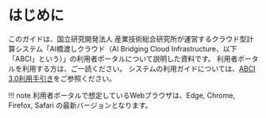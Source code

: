 # はじめに

このガイドは、国立研究開発法人 産業技術総合研究所が運営するクラウド型計算システム「AI橋渡しクラウド（AI Bridging Cloud Infrastructure、以下「ABCI」という）」の利用者ポータルについて説明した資料です。 利用者ポータルを利用する方は、ご一読ください。
システムの利用ガイドについては、[ABCI 3.0利用手引き](https://docs.abci.ai/v3/ja/)をご参照ください。

!!! note
    利用者ポータルで想定しているWebブラウザは、Edge, Chrome, Firefox, Safari の最新バージョンとなります。

